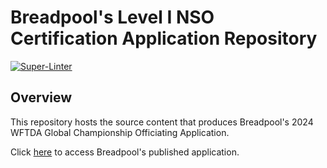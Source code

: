 # Breadpool's Level I NSO Certification Application Repository

[![Super-Linter](https://github.com/timothyhull/breadpool-level-i-nso-certification-app/actions/workflows/lint-files.yml/badge.svg)](https://github.com/marketplace/actions/super-linter)

## Overview

This repository hosts the source content that produces Breadpool's 2024 WFTDA Global Championship Officiating Application.

Click [here](https://timothyhull.github.io/breadpool-level-i-nso-certification-app "Breadpool's Level I NSO Certification Application") to access Breadpool's published application.
